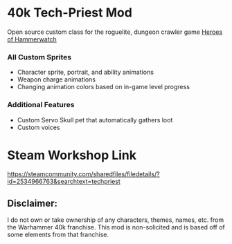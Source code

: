 # 40k Tech-Priest Mod
Open source custom class for the roguelite, dungeon crawler game [Heroes of Hammerwatch](https://store.steampowered.com/app/677120/Heroes_of_Hammerwatch/)

### All Custom Sprites
* Character sprite, portrait, and ability animations
* Weapon charge animations
* Changing animation colors based on in-game level progress

### Additional Features
* Custom Servo Skull pet that automatically gathers loot
* Custom voices

# Steam Workshop Link
https://steamcommunity.com/sharedfiles/filedetails/?id=2534966763&searchtext=techpriest

## Disclaimer:
I do not own or take ownership of any characters, themes, names, etc. from the Warhammer 40k franchise. This mod is non-solicited and is based off of some elements from that franchise.
